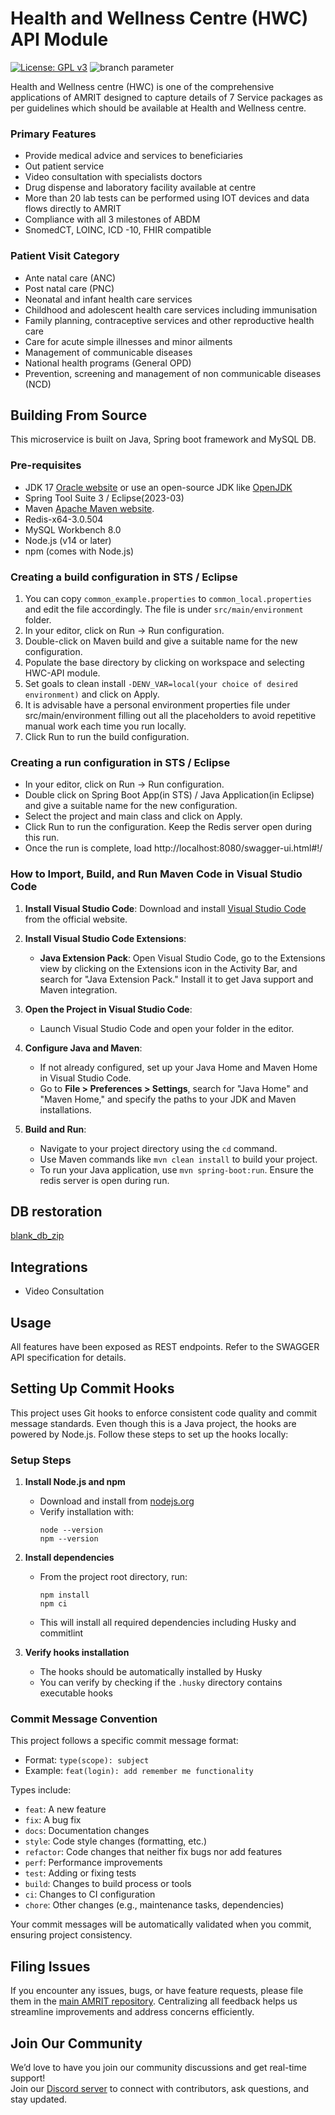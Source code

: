 # Health and Wellness Centre (HWC) API Module 
[![License: GPL v3](https://img.shields.io/badge/License-GPLv3-blue.svg)](https://www.gnu.org/licenses/gpl-3.0)  ![branch parameter](https://github.com/PSMRI/HWC-API/actions/workflows/sast-and-package.yml/badge.svg)

Health and Wellness centre (HWC) is one of the comprehensive applications of AMRIT designed to capture details of 7 Service packages as per guidelines which should be available at Health and Wellness centre.

### Primary Features
* Provide medical advice and services to beneficiaries
* Out patient service 
* Video consultation with specialists doctors
* Drug dispense and laboratory facility available at centre
* More than 20 lab tests can be performed using IOT devices and data flows directly to AMRIT
* Compliance with all 3 milestones of ABDM 
* SnomedCT, LOINC, ICD -10, FHIR compatible

### Patient Visit Category
* Ante natal care (ANC)
* Post natal care (PNC)
* Neonatal and infant health care services
* Childhood and adolescent health care services including immunisation
* Family planning, contraceptive services and other reproductive health care
* Care for acute simple illnesses and minor ailments 
* Management of communicable diseases
* National health programs (General OPD)
* Prevention, screening and management of non communicable diseases (NCD)

## Building From Source
This microservice is built on Java, Spring boot framework and MySQL DB.

### Pre-requisites 
* JDK 17 [Oracle website](https://www.oracle.com/java/technologies/javase-downloads.html) or use an open-source JDK like [OpenJDK](https://adoptopenjdk.net/)
* Spring Tool Suite 3 / Eclipse(2023-03)
* Maven [Apache Maven website](https://maven.apache.org/download.cgi).
* Redis-x64-3.0.504
* MySQL Workbench 8.0
* Node.js (v14 or later)
* npm (comes with Node.js)
### Creating a build configuration in STS / Eclipse

1. You can copy `common_example.properties` to `common_local.properties` and edit the file accordingly. The file is under `src/main/environment` folder.
2. In your editor, click on Run -> Run configuration.
3. Double-click on Maven build and give a suitable name for the new configuration.
4. Populate the base directory by clicking on workspace and selecting HWC-API module.
5. Set goals to clean install `-DENV_VAR=local(your choice of desired environment)` and click on Apply. 
6. It is advisable have a personal environment properties file under src/main/environment filling out all the placeholders to avoid repetitive manual work each time you run locally.
7. Click Run to run the build configuration.

### Creating a run configuration in STS / Eclipse

* In your editor, click on Run -> Run configuration.
* Double click on Spring Boot App(in STS) / Java Application(in Eclipse) and give a suitable name for the new configuration.
* Select the project and main class and click on Apply.
* Click Run to run the configuration. Keep the Redis server open during this run.
* Once the run is complete, load http://localhost:8080/swagger-ui.html#!/

### How to Import, Build, and Run Maven Code in Visual Studio Code

1. **Install Visual Studio Code**: Download and install [Visual Studio Code](https://code.visualstudio.com/) from the official website.

2. **Install Visual Studio Code Extensions**:
   - **Java Extension Pack**: Open Visual Studio Code, go to the Extensions view by clicking on the Extensions icon in the Activity Bar, and search for "Java Extension Pack." Install it to get Java support and Maven integration.

3. **Open the Project in Visual Studio Code**:
   - Launch Visual Studio Code and open your folder in the editor.

4. **Configure Java and Maven**:
   - If not already configured, set up your Java Home and Maven Home in Visual Studio Code.
   - Go to **File > Preferences > Settings**, search for "Java Home" and "Maven Home," and specify the paths to your JDK and Maven installations.

5. **Build and Run**:
   - Navigate to your project directory using the `cd` command.
   - Use Maven commands like `mvn clean install` to build your project.
   - To run your Java application, use `mvn spring-boot:run`. Ensure the redis server is open during run.
   
## DB restoration
[blank_db_zip](https://psmri.github.io/PSMRI/developer-guides/technical-overview/#db-restoration)   

## Integrations
* Video Consultation

## Usage
All features have been exposed as REST endpoints. Refer to the SWAGGER API specification for details.

## Setting Up Commit Hooks

This project uses Git hooks to enforce consistent code quality and commit message standards. Even though this is a Java project, the hooks are powered by Node.js. Follow these steps to set up the hooks locally:

### Setup Steps

1. **Install Node.js and npm**
   - Download and install from [nodejs.org](https://nodejs.org/)
   - Verify installation with:
     ```
     node --version
     npm --version
     ```

2. **Install dependencies**
   - From the project root directory, run:
     ```
     npm install
     npm ci
     ```
   - This will install all required dependencies including Husky and commitlint

3. **Verify hooks installation**
   - The hooks should be automatically installed by Husky
   - You can verify by checking if the `.husky` directory contains executable hooks

### Commit Message Convention

This project follows a specific commit message format:
- Format: `type(scope): subject`
- Example: `feat(login): add remember me functionality`

Types include:
- `feat`: A new feature
- `fix`: A bug fix
- `docs`: Documentation changes
- `style`: Code style changes (formatting, etc.)
- `refactor`: Code changes that neither fix bugs nor add features
- `perf`: Performance improvements
- `test`: Adding or fixing tests
- `build`: Changes to build process or tools
- `ci`: Changes to CI configuration
- `chore`: Other changes (e.g., maintenance tasks, dependencies)

Your commit messages will be automatically validated when you commit, ensuring project consistency.

## Filing Issues

If you encounter any issues, bugs, or have feature requests, please file them in the [main AMRIT repository](https://github.com/PSMRI/AMRIT/issues). Centralizing all feedback helps us streamline improvements and address concerns efficiently.  

## Join Our Community

We’d love to have you join our community discussions and get real-time support!  
Join our [Discord server](https://discord.gg/FVQWsf5ENS) to connect with contributors, ask questions, and stay updated.  


